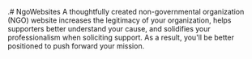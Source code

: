.# NgoWebsites
A thoughtfully created non-governmental organization (NGO) website increases the legitimacy of your organization, helps supporters better understand your cause, and solidifies your professionalism when soliciting support. As a result, you'll be better positioned to push forward your mission.
